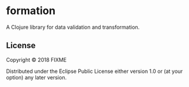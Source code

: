 # formation

A Clojure library for data validation and transformation.

## License

Copyright © 2018 FIXME

Distributed under the Eclipse Public License either version 1.0 or (at
your option) any later version.
